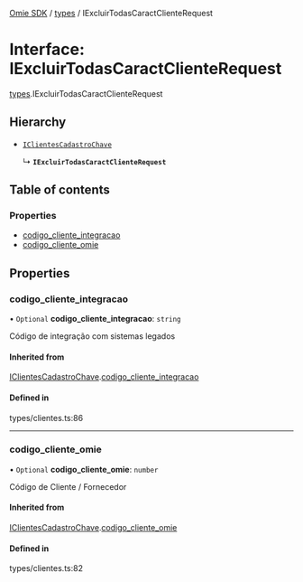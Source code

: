 [Omie SDK](../README.md) / [types](../modules/types.md) / IExcluirTodasCaractClienteRequest

# Interface: IExcluirTodasCaractClienteRequest

[types](../modules/types.md).IExcluirTodasCaractClienteRequest

## Hierarchy

- [`IClientesCadastroChave`](types.IClientesCadastroChave.md)

  ↳ **`IExcluirTodasCaractClienteRequest`**

## Table of contents

### Properties

- [codigo\_cliente\_integracao](types.IExcluirTodasCaractClienteRequest.md#codigo_cliente_integracao)
- [codigo\_cliente\_omie](types.IExcluirTodasCaractClienteRequest.md#codigo_cliente_omie)

## Properties

### codigo\_cliente\_integracao

• `Optional` **codigo\_cliente\_integracao**: `string`

Código de integração com sistemas legados

#### Inherited from

[IClientesCadastroChave](types.IClientesCadastroChave.md).[codigo_cliente_integracao](types.IClientesCadastroChave.md#codigo_cliente_integracao)

#### Defined in

types/clientes.ts:86

___

### codigo\_cliente\_omie

• `Optional` **codigo\_cliente\_omie**: `number`

Código de Cliente / Fornecedor

#### Inherited from

[IClientesCadastroChave](types.IClientesCadastroChave.md).[codigo_cliente_omie](types.IClientesCadastroChave.md#codigo_cliente_omie)

#### Defined in

types/clientes.ts:82
